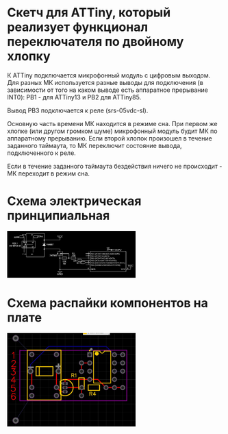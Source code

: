 # Скетч для ATTiny, который реализует функционал переключателя по двойному хлопку

К ATTiny подключается микрофонный модуль с цифровым выходом. Для разных МК используется разные выводы для подключения (в зависимости от того на каком выводе есть аппаратное прерывание INT0): PB1 - для ATTiny13 и PB2 для ATTiny85.
 
Вывод PB3 подключается к реле (srs-05vdc-sl).

Основную часть времени МК находится в режиме сна. При первом же хлопке (или другом громком шуме) микрофонный модуль будит МК по аппаратному прерыванию. Если второй хлопок произошел в течение заданного таймаута, то МК переключит состояние вывода, подключенного к реле.

Если в течение заданного таймаута бездействия ничего не происходит - МК переходит в режим сна.

# Схема электрическая принципиальная

<img width="300" src="https://github.com/asilichenko/clap-switch/blob/main/img/scheme.jpg"/>

# Схема распайки компонентов на плате

<img width="300" src="https://github.com/asilichenko/clap-switch/blob/main/img/pcb.jpg"/>
